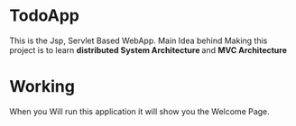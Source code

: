 # TodoApp
This is the Jsp, Servlet Based WebApp. Main Idea behind Making this project is to learn <b> distributed System Architecture </b> and <b>MVC Architecture </b>

# Working
When you Will run this application it will show you the Welcome Page.
